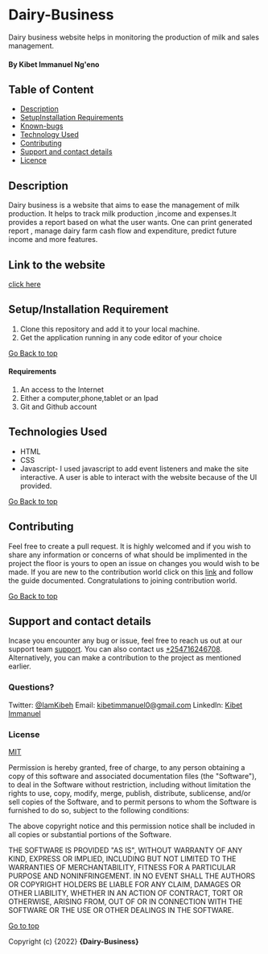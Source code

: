 # Dairy-Business
Dairy business website helps in monitoring the production of milk and sales management.
#### By **Kibet Immanuel Ng'eno**

## Table of Content
* [Description](#description)
* [SetupInstallation Requirements](#setupinstallation-requirement)
* [Known-bugs](#known-bugs)
* [Technology Used](#technologies-used)
* [Contributing](#contributing)
* [Support and contact details](#support-and-contact-details)
* [Licence](#license)

## Description

Dairy business is a website that aims to ease the management of milk production. It helps to track milk production ,income and expenses.It provides a report based on what the user wants.
One can print generated report , manage dairy farm cash flow and expenditure, predict future income and more features.
## Link to the website

[click here]( https://iamkibeh.github.io/Dairy-Business/)
## Setup/Installation Requirement
1. Clone this repository and add it to your local machine.
2. Get the application running in any code editor of your choice

[Go Back to top](#table-of-content)
#### Requirements
1. An access to the Internet
2. Either a computer,phone,tablet or an Ipad
3. Git and Github account

## Technologies Used
- HTML
- CSS
- Javascript- I used javascript to add event listeners and make the site interactive. A user is able to interact with the website because of the UI provided.

[Go Back to top](#table-of-content)
## Contributing
Feel free to create a pull request. It is highly welcomed and if you wish to share any information or concerns of what should be implimented in the project the floor is yours to open an issue on changes you would wish to be made.
If you are new to the contribution world click on this [link](https://github.com/freeCodeCamp/how-to-contribute-to-open-source/blob/main/CONTRIBUTING.md) and follow the guide documented. Congratulations to joining contribution world. 

[Go Back to top](#table-of-content)
## Support and contact details

Incase you encounter any bug or issue, feel free to reach us out at our support team [support]( https://iamkibeh.github.io/Dairy-Business/).
You can also contact us [+254716246708](tell:+254716246708). Alternatively, you can make a contribution to the project as mentioned earlier.
### Questions?
Twitter: [@IamKibeh](https://twitter.com/IamKibeh)
Email: [kibetimmanuel0@gmail.com]()
LinkedIn: [Kibet Immanuel]()
### License
[MIT](https://opensource.org/licenses/MIT)

Permission is hereby granted, free of charge, to any person obtaining a copy of this software and associated documentation files (the "Software"), to deal in the Software without restriction, including without limitation the rights to use, copy, modify, merge, publish, distribute, sublicense, and/or sell copies of the Software, and to permit persons to whom the Software is furnished to do so, subject to the following conditions:

The above copyright notice and this permission notice shall be included in all copies or substantial portions of the Software.

THE SOFTWARE IS PROVIDED "AS IS", WITHOUT WARRANTY OF ANY KIND, EXPRESS OR IMPLIED, INCLUDING BUT NOT LIMITED TO THE WARRANTIES OF MERCHANTABILITY, FITNESS FOR A PARTICULAR PURPOSE AND NONINFRINGEMENT. IN NO EVENT SHALL THE AUTHORS OR COPYRIGHT HOLDERS BE LIABLE FOR ANY CLAIM, DAMAGES OR OTHER LIABILITY, WHETHER IN AN ACTION OF CONTRACT, TORT OR OTHERWISE, ARISING FROM, OUT OF OR IN CONNECTION WITH THE SOFTWARE OR THE USE OR OTHER DEALINGS IN THE SOFTWARE.

[Go to top](#table-of-content)

Copyright (c) {2022} **{Dairy-Business}**
